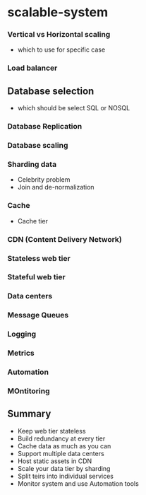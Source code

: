 # scalable-system

### Vertical vs Horizontal scaling
- which to use for specific case
### Load balancer
## Database selection 
- which should be select SQL or NOSQL
### Database Replication
### Database scaling
### Sharding data
- Celebrity problem
- Join and de-normalization 
### Cache
- Cache tier
### CDN (Content Delivery Network)
### Stateless web tier
### Stateful web tier
### Data centers
### Message Queues
### Logging
### Metrics
### Automation
### MOntitoring


## Summary 
- Keep web tier stateless
- Build redundancy at every tier
- Cache data as much as you can
- Support multiple data centers
- Host static assets in CDN
- Scale your data tier by sharding
- Split teirs into individual services
- Monitor system and use Automation tools
